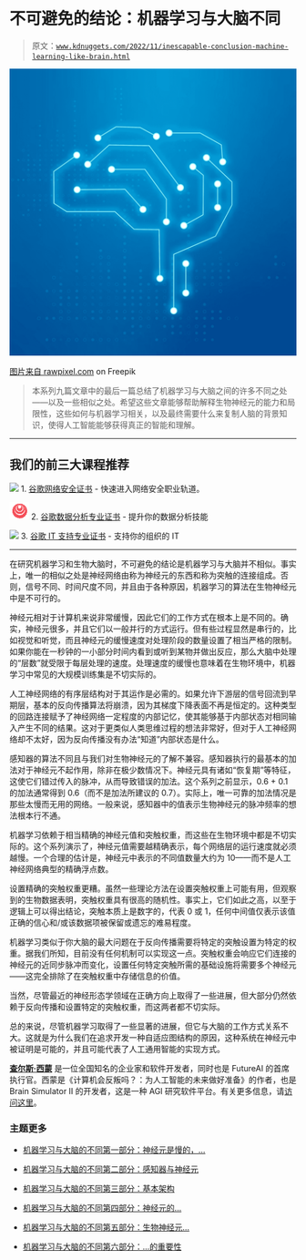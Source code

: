 # 不可避免的结论：机器学习与大脑不同

> 原文：[`www.kdnuggets.com/2022/11/inescapable-conclusion-machine-learning-like-brain.html`](https://www.kdnuggets.com/2022/11/inescapable-conclusion-machine-learning-like-brain.html)

![不可避免的结论：机器学习与大脑不同](img/f0063de587e14379ecf1c3420a1da6c5.png)

[图片来自 rawpixel.com](https://www.freepik.com/free-vector/ai-technology-connection-brain-icon-vector-blue-digital-transformation-concept_16268306.htm#query=AI%20brain&position=7&from_view=search&track=sph) on Freepik

> 本系列九篇文章中的最后一篇总结了机器学习与大脑之间的许多不同之处——以及一些相似之处。希望这些文章能够帮助解释生物神经元的能力和局限性，这些如何与机器学习相关，以及最终需要什么来复制人脑的背景知识，使得人工智能能够获得真正的智能和理解。

* * *

## 我们的前三大课程推荐

![](img/0244c01ba9267c002ef39d4907e0b8fb.png) 1\. [谷歌网络安全证书](https://www.kdnuggets.com/google-cybersecurity) - 快速进入网络安全职业轨道。

![](img/e225c49c3c91745821c8c0368bf04711.png) 2\. [谷歌数据分析专业证书](https://www.kdnuggets.com/google-data-analytics) - 提升你的数据分析技能

![](img/0244c01ba9267c002ef39d4907e0b8fb.png) 3\. [谷歌 IT 支持专业证书](https://www.kdnuggets.com/google-itsupport) - 支持你的组织的 IT

* * *

在研究机器学习和生物大脑时，不可避免的结论是机器学习与大脑并不相似。事实上，唯一的相似之处是神经网络由称为神经元的东西和称为突触的连接组成。否则，信号不同、时间尺度不同，并且由于各种原因，机器学习的算法在生物神经元中是不可行的。

神经元相对于计算机来说非常缓慢，因此它们的工作方式在根本上是不同的。确实，神经元很多，并且它们以一般并行的方式运行。但有些过程显然是串行的，比如视觉和听觉，而且神经元的缓慢速度对处理阶段的数量设置了相当严格的限制。如果你能在一秒钟的一小部分时间内看到或听到某物并做出反应，那么大脑中处理的“层数”就受限于每层处理的速度。处理速度的缓慢也意味着在生物环境中，机器学习中常见的大规模训练集是不切实际的。

人工神经网络的有序层结构对于其运作是必需的。如果允许下游层的信号回流到早期层，基本的反向传播算法将崩溃，因为其梯度下降表面不再是恒定的。这种类型的回路连接赋予了神经网络一定程度的内部记忆，使其能够基于内部状态对相同输入产生不同的结果。这对于更类似人类思维过程的想法非常好，但对于人工神经网络却不太好，因为反向传播没有办法“知道”内部状态是什么。

感知器的算法不同且与我们对生物神经元的了解不兼容。感知器执行的最基本的加法对于神经元不起作用，除非在极少数情况下。神经元具有诸如“恢复期”等特征，这使它们错过传入的脉冲，从而导致错误的加法。这个系列之前显示，0.6 + 0.1 的加法通常得到 0.6（而不是加法所建议的 0.7）。实际上，唯一可靠的加法情况是那些太慢而无用的网络。一般来说，感知器中的值表示生物神经元的脉冲频率的想法根本行不通。

机器学习依赖于相当精确的神经元值和突触权重，而这些在生物环境中都是不切实际的。这个系列演示了，神经元值需要越精确表示，每个网络层的运行速度就必须越慢。一个合理的估计是，神经元中表示的不同值数量大约为 10——而不是人工神经网络典型的精确浮点数。

设置精确的突触权重更糟。虽然一些理论方法在设置突触权重上可能有用，但观察到的生物数据表明，突触权重具有很高的随机性。事实上，它们如此之高，以至于逻辑上可以得出结论，突触本质上是数字的，代表 0 或 1，任何中间值仅表示该值正确的信心和/或该数据项被保留或遗忘的难易程度。

机器学习类似于你大脑的最大问题在于反向传播需要将特定的突触设置为特定的权重。据我们所知，目前没有任何机制可以实现这一点。突触权重会响应它们连接的神经元的近同步脉冲而变化，设置任何特定突触所需的基础设施将需要多个神经元——这完全排除了在突触权重中存储信息的价值。

当然，尽管最近的神经形态学领域在正确方向上取得了一些进展，但大部分仍然依赖于反向传播和设置特定的突触权重，而这两者都不切实际。

总的来说，尽管机器学习取得了一些显著的进展，但它与大脑的工作方式关系不大。这就是为什么我们在追求开发一种自适应图结构的原因，这种系统在神经元中被证明是可能的，并且可能代表了人工通用智能的实现方式。

**[查尔斯·西蒙](https://futureai.guru/Founder.aspx)** 是一位全国知名的企业家和软件开发者，同时也是 FutureAI 的首席执行官。西蒙是《计算机会反叛吗？：为人工智能的未来做好准备》的作者，也是 Brain Simulator II 的开发者，这是一种 AGI 研究软件平台。有关更多信息，请[访问这里](https://futureai.guru/Founder.aspx)。

### 主题更多

+   [机器学习与大脑的不同第一部分：神经元是慢的，…](https://www.kdnuggets.com/2022/04/machine-learning-like-brain-part-one-neurons-slow-slow-slow.html)

+   [机器学习与大脑的不同第二部分：感知器与神经元](https://www.kdnuggets.com/2022/05/machine-learning-like-brain-part-two-perceptrons-neurons.html)

+   [机器学习与大脑的不同第三部分：基本架构](https://www.kdnuggets.com/2022/06/machine-learning-like-brain-part-3-fundamental-architecture.html)

+   [机器学习与大脑的不同第四部分：神经元的…](https://www.kdnuggets.com/2022/06/machine-learning-like-brain-part-4-neuron-limited-ability-represent-precise-values.html)

+   [机器学习与大脑的不同第五部分：生物神经元…](https://www.kdnuggets.com/2022/07/machine-learning-like-brain-part-5-biological-neurons-cant-summation-inputs.html)

+   [机器学习与大脑的不同第六部分：…的重要性](https://www.kdnuggets.com/2022/08/machine-learning-like-brain-part-6-importance-precise-synapse-weights-ability-set-quickly.html)

